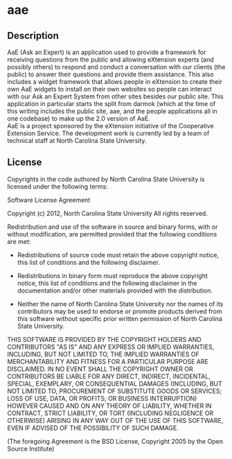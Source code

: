 # aae

## Description
AaE (Ask an Expert) is an application used to provide a framework for receiving questions from the public and allowing eXtension experts (and possibly others) to respond and conduct a conversation with our clients (the public) to answer their questions and provide them assistance. This also includes a widget framework that allows people in eXtension to create their own AaE widgets to install on their own websites so people can interact with our Ask an Expert System from other sites besides our public site. This application in particular starts the split from darmok (which at the time of this writing includes the public site, aae, and the people applications all in one codebase) to make up the 2.0 version of AaE.  
AaE is a project sponsored by the eXtension initiative of the Cooperative Extension Service. The development work is currently led by a team of technical staff at North Carolina State University.

## License

Copyrights in the code authored by North Carolina State University
is licensed under the following terms:

Software License Agreement

Copyright (c) 2012, North Carolina State University
All rights reserved.

Redistribution and use of the software in source and
binary forms, with or without modification, are permitted
provided that the following conditions are met:

* Redistributions of source code must retain the above
  copyright notice, this list of conditions and the
  following disclaimer.

* Redistributions in binary form must reproduce the above
  copyright notice, this list of conditions and the
  following disclaimer in the documentation and/or other
  materials provided with the distribution.

* Neither the name of North Carolina State University nor the
  names of its contributors may be used to endorse or promote
  products derived from this software without specific prior
  written permission of North Carolina State University.

THIS SOFTWARE IS PROVIDED BY THE COPYRIGHT HOLDERS AND
CONTRIBUTORS "AS IS" AND ANY EXPRESS OR IMPLIED
WARRANTIES, INCLUDING, BUT NOT LIMITED TO, THE IMPLIED
WARRANTIES OF MERCHANTABILITY AND FITNESS FOR A PARTICULAR
PURPOSE ARE DISCLAIMED. IN NO EVENT SHALL THE COPYRIGHT
OWNER OR CONTRIBUTORS BE LIABLE FOR ANY DIRECT, INDIRECT,
INCIDENTAL, SPECIAL, EXEMPLARY, OR CONSEQUENTIAL DAMAGES
(INCLUDING, BUT NOT LIMITED TO, PROCUREMENT OF SUBSTITUTE
GOODS OR SERVICES; LOSS OF USE, DATA, OR PROFITS; OR
BUSINESS INTERRUPTION) HOWEVER CAUSED AND ON ANY THEORY OF
LIABILITY, WHETHER IN CONTRACT, STRICT LIABILITY, OR TORT
(INCLUDING NEGLIGENCE OR OTHERWISE) ARISING IN ANY WAY OUT
OF THE USE OF THIS SOFTWARE, EVEN IF ADVISED OF THE
POSSIBILITY OF SUCH DAMAGE.

(The foregoing Agreement is the BSD License, Copyright
2005 by the Open Source Institute)
